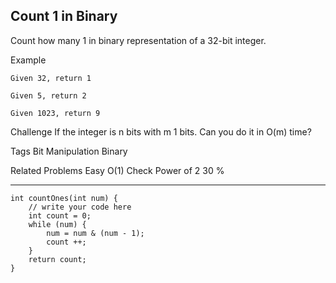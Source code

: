 ## Count 1 in Binary  ##

Count how many 1 in binary representation of a 32-bit integer.

Example

	Given 32, return 1
	
	Given 5, return 2
	
	Given 1023, return 9

Challenge 
If the integer is n bits with m 1 bits. Can you do it in O(m) time?

Tags 
Bit Manipulation Binary

Related Problems 
Easy O(1) Check Power of 2 30 %

----------
    int countOnes(int num) {
        // write your code here
        int count = 0;
        while (num) {
            num = num & (num - 1);
            count ++;
        }
        return count;
    }